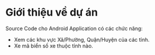 # Giới thiệu về dự án
Source Code cho Android Application có các chức năng:
- Xem các khu vực Xã/Phường, Quận/Huyện của các tỉnh.
- Xe mã biển số xe thuộc tỉnh nào.
